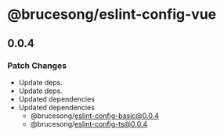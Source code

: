 # @brucesong/eslint-config-vue

## 0.0.4

### Patch Changes

- Update deps.
- Update deps.
- Updated dependencies
- Updated dependencies
  - @brucesong/eslint-config-basic@0.0.4
  - @brucesong/eslint-config-ts@0.0.4
